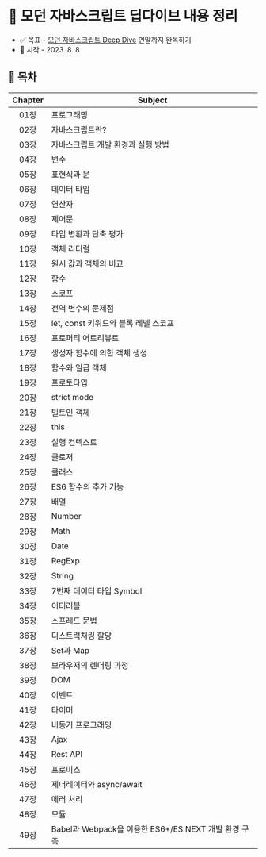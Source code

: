 # 📝 모던 자바스크립트 딥다이브 내용 정리
- ✅ 목표 - [모던 자바스크립트 Deep Dive](https://www.aladin.co.kr/shop/wproduct.aspx?ItemId=251552545&start=slayer) 연말까지 완독하기
- 📅 시작 - 2023. 8. 8


## 📌 목차
|**Chapter**|**Subject**|
|:--:|--|
|01장|프로그래밍|
|02장|자바스크립트란?|
|03장|자바스크립트 개발 환경과 실행 방법|
|04장|변수|
|05장|표현식과 문|
|06장|데이터 타입|
|07장|연산자|
|08장|제어문|
|09장|타입 변환과 단축 평가|
|10장|객체 리터럴|
|11장|원시 값과 객체의 비교|
|12장|함수|
|13장|스코프|
|14장|전역 변수의 문제점|
|15장|let, const 키워드와 블록 레벨 스코프|
|16장|프로퍼티 어트리뷰트|
|17장|생성자 함수에 의한 객체 생성|
|18장|함수와 일급 객체|
|19장|프로토타입|
|20장|strict mode|
|21장|빌트인 객체|
|22장|this|
|23장|실행 컨텍스트|
|24장|클로저|
|25장|클래스|
|26장|ES6 함수의 추가 기능|
|27장|배열|
|28장|Number|
|29장|Math|
|30장|Date|
|31장|RegExp|
|32장|String|
|33장|7번째 데이터 타입 Symbol|
|34장|이터러블|
|35장|스프레드 문법|
|36장|디스트럭처링 할당|
|37장|Set과 Map|
|38장|브라우저의 렌더링 과정|
|39장|DOM|
|40장|이벤트|
|41장|타이머|
|42장|비동기 프로그래밍|
|43장|Ajax|
|44장|Rest API|
|45장|프로미스|
|46장|제너레이터와 async/await|
|47장|에러 처리|
|48장|모듈|
|49장|Babel과 Webpack을 이용한 ES6+/ES.NEXT 개발 환경 구축|